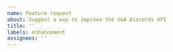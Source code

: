 ```yaml
---
name: Feature request
about: Suggest a way to improve the UoA Discords API
title: ''
labels: enhancement
assignees: ''
---
```

